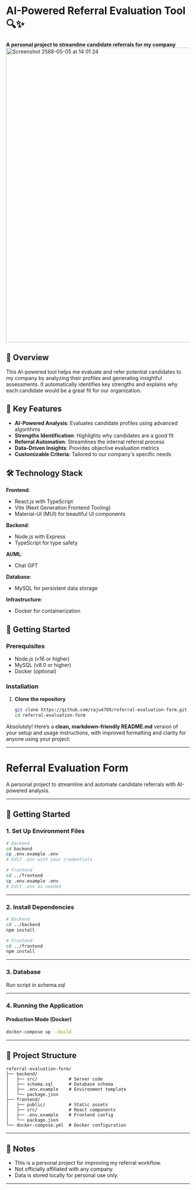# AI-Powered Referral Evaluation Tool 🔍✨

**A personal project to streamline candidate referrals for my company**
<img width="805" alt="Screenshot 2568-05-05 at 14 01 24" src="https://github.com/user-attachments/assets/2b82ad65-9e01-4ed3-8d0e-a079e73f137b" />

## 🌟 Overview

This AI-powered tool helps me evaluate and refer potential candidates to my company by analyzing their profiles and generating insightful assessments. It automatically identifies key strengths and explains why each candidate would be a great fit for our organization.

## 🚀 Key Features

- **AI-Powered Analysis**: Evaluates candidate profiles using advanced algorithms
- **Strengths Identification**: Highlights why candidates are a good fit
- **Referral Automation**: Streamlines the internal referral process
- **Data-Driven Insights**: Provides objective evaluation metrics
- **Customizable Criteria**: Tailored to our company's specific needs

## 🛠️ Technology Stack

**Frontend**:
- React.js with TypeScript
- Vite (Next Generation Frontend Tooling)
- Material-UI (MUI) for beautiful UI components

**Backend**:
- Node.js with Express
- TypeScript for type safety

**AI/ML**:
- Chat GPT 

**Database**:
- MySQL for persistent data storage

**Infrastructure**:
- Docker for containerization

## 🏁 Getting Started

### Prerequisites
- Node.js (v16 or higher)
- MySQL (v8.0 or higher)
- Docker (optional)

### Installation

1. **Clone the repository**
   ```bash
   git clone https://github.com/raju4789/referral-evaluation-form.git
   cd referral-evaluation-form

Absolutely! Here’s a **clean, markdown-friendly README.md** version of your setup and usage instructions, with improved formatting and clarity for anyone using your project:

---

# Referral Evaluation Form

A personal project to streamline and automate candidate referrals with AI-powered analysis.

---

## 🚀 Getting Started

### 1. **Set Up Environment Files**

```bash
# Backend
cd backend
cp .env.example .env
# Edit .env with your credentials

# Frontend
cd ../frontend
cp .env.example .env
# Edit .env as needed
```

---

### 2. **Install Dependencies**

```bash
# Backend
cd ../backend
npm install

# Frontend
cd ../frontend
npm install
```

---

### 3. **Database**

Run script in schema.sql

---

### 4. **Running the Application**

#### **Production Mode (Docker)**

```bash
docker-compose up --build
```

---

## 📁 Project Structure

```
referral-evaluation-form/
├── backend/
│   ├── src/            # Server code
│   ├── schema.sql      # Database schema
│   ├── .env.example    # Environment template
│   └── package.json
├── frontend/
│   ├── public/         # Static assets
│   ├── src/            # React components
│   ├── .env.example    # Frontend config
│   └── package.json
└── docker-compose.yml  # Docker configuration
```

---

## 📝 Notes

- This is a personal project for improving my referral workflow.
- Not officially affiliated with any company.
- Data is stored locally for personal use only.

---

 
